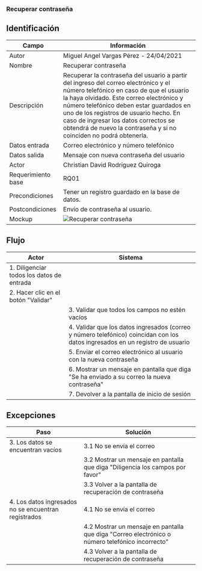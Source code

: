 ### Recuperar contraseña 
## Identificación 

| Campo | Información |
|-------|-------|
| Autor | Miguel Angel Vargas Pérez - 24/04/2021 |
| Nombre | Recuperar contraseña |
| Descripción | Recuperar la contraseña del usuario a partir del ingreso del correo electrónico y el número telefónico en caso de que el usuario la haya olvidado. Este correo electrónico y número telefónico deben estar guardados en uno de los registros de usuario hecho. En caso de ingresar los datos correctos se obtendrá de nuevo la contraseña y si no coinciden no podrá obtenerla. |
| Datos entrada | Correo electrónico y número telefónico |
| Datos salida | Mensaje con nueva contraseña del usuario |
| Actor | Christian David Rodríguez Quiroga |
| Requerimiento base | RQ01 |
| Precondiciones | Tener un registro guardado en la base de datos. |
| Postcondiciones | Envío de contraseña al usuario. |
| Mockup | ![Recuperar contraseña](https://user-images.githubusercontent.com/79241017/115967382-f50bca00-a4f7-11eb-9b42-32801b6e60c7.png)  |

## Flujo
| Actor | Sistema |
|-------|-------|
| 1. Diligenciar todos los datos de entrada | |
| 2. Hacer clic en el botón "Validar" | |
| | 3. Validar que todos los campos no estén vacíos |
| | 4. Validar que los datos ingresados (correo y número telefónico) coincidan con los datos ingresados en un registro de usuario |
| | 5. Enviar el correo electrónico al usuario con la nueva contraseña |
| | 6. Mostrar un mensaje en pantalla que diga "Se ha enviado a su correo la nueva contraseña" |
| | 7. Devolver a la pantalla de inicio de sesión |

## Excepciones
| Paso | Solución |
|-------|-------|
| 3. Los datos se encuentran vacíos | 3.1 No se envía el correo  |
|  | 3.2 Mostrar un mensaje en pantalla que diga "Diligencia los campos por favor" |
|  | 3.3 Volver a la pantalla de recuperación de contraseña |
| 4. Los datos ingresados no se encuentran registrados | 4.1 No se envía el correo | 
|  | 4.2 Mostrar un mensaje en pantalla que diga "Correo electrónico o número telefónico incorrecto" |
|  | 4.3 Volver a la pantalla de recuperación de contraseña |